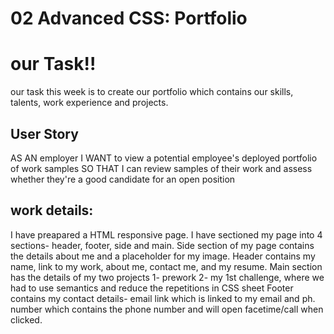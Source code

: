 # 02 Advanced CSS: Portfolio

# our Task!!
our task this week is to create our portfolio which contains our skills, talents, work experience and projects. 





## User Story

AS AN employer
I WANT to view a potential employee's deployed portfolio of work samples
SO THAT I can review samples of their work and assess whether they're a good candidate for an open position



## work details:
I have preapared a HTML responsive page.
I have sectioned my page into 4 sections- header, footer, side and main.
Side section of my page contains the details about me and a placeholder for my image.
Header contains my name, link to my work, about me, contact me, and my resume.
Main section has the details of my two projects 1- prework 2- my 1st challenge, where we had to use semantics and reduce the repetitions in CSS sheet
Footer contains my contact details- email link which is linked to my email and ph. number which contains the phone number and will open facetime/call when clicked.

